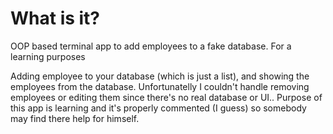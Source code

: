 # What is it?

OOP based terminal app to add employees to a fake database. For a learning purposes

Adding employee to your database (which is just a list), and showing the employees from the database. Unfortunatelly I couldn't handle removing employees or 
editing them since there's no real database or UI.. Purpose of this app is learning and it's properly commented (I guess) so somebody may find there help for himself.
